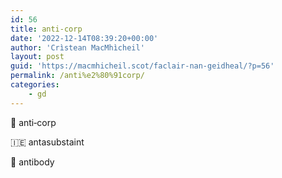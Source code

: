 ```yaml
---
id: 56
title: anti‑corp
date: '2022-12-14T08:39:20+00:00'
author: 'Crìstean MacMhìcheil'
layout: post
guid: 'https://macmhicheil.scot/faclair-nan-geidheal/?p=56'
permalink: /anti%e2%80%91corp/
categories:
    - gd
---
```


&#x1f3f4;&#xe0067;&#xe0062;&#xe0073;&#xe0063;&#xe0074;&#xe007f; anti‑corp

&#x1f1ee;&#x1f1ea; antasubstaint

&#x1f3f4;&#xe0067;&#xe0062;&#xe0065;&#xe006e;&#xe0067;&#xe007f; antibody
